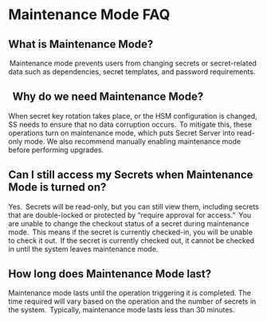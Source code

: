 [title]: # "Maintenance Mode FAQ"
[tags]: # "Administration, Maintenance mode"
[priority]: # "1000"

# Maintenance Mode FAQ

## What is Maintenance Mode? 

 Maintenance mode prevents users from changing secrets or secret-related data such as dependencies, secret templates, and password requirements.   

##   Why do we need Maintenance Mode? 

When secret key rotation takes place, or the HSM configuration is changed, SS needs to ensure that no data corruption occurs.  To mitigate this, these operations turn on maintenance mode, which puts Secret Server into read-only mode. We also recommend manually enabling maintenance mode before performing upgrades. 

## Can I still access my Secrets when Maintenance Mode is turned on? 

Yes.  Secrets will be read-only, but you can still view them, including secrets that are double-locked or protected by “require approval for access.”  You are unable to change the checkout status of a secret during maintenance mode.  This means if the secret is currently checked-in, you will be unable to check it out.  If the secret is currently checked out, it cannot be checked in until the system leaves maintenance mode. 

## How long does Maintenance Mode last?  

Maintenance mode lasts until the operation triggering it is completed. The time required will vary based on the operation and the number of secrets in the system.  Typically, maintenance mode lasts less than 30 minutes.

 